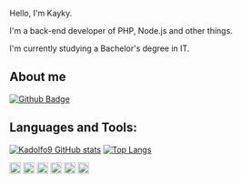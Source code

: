 Hello, I'm Kayky.

I'm a back-end developer of PHP, Node.js and other things.

I'm currently studying a Bachelor's degree in IT.

## About me 
[![Github Badge](https://img.shields.io/badge/-Github-000?style=flat-square&logo=Github&logoColor=white&link=https://github.com/kadolfo9)](https://github.com/kadolfo9)

## Languages and Tools:
[![Kadolfo9 GitHub stats](https://github-readme-stats.vercel.app/api?username=kadolfo9)](https://github.com/hellenmas/github-readme-stats)
[![Top Langs](https://github-readme-stats.vercel.app/api/top-langs/?username=kadolfo9&layout=compact)](https://github.com/kadolfo9/github-readme-stats)


<code><img height="20" src="https://img.shields.io/badge/MySQL-00000F?style=for-the-badge&logo=mysql&logoColor=white"></code>
<code><img height="20" src="https://img.shields.io/badge/Git-F05032?style=for-the-badge&logo=git&logoColor=white"></code>
<code><img height="20" src="https://img.shields.io/badge/JavaScript-323330?style=for-the-badge&logo=javascript&logoColor=F7DF1E"></code>
<code><img height="20" src="https://img.shields.io/badge/TypeScript-007ACC?style=for-the-badge&logo=typescript&logoColor=white"></code>
<code><img height="20" src="https://img.shields.io/badge/php-%23777BB4?style=for-the-badge&logo=php&logoColor=white"></code>
<code><img height="20" src="https://img.shields.io/badge/node.js-6DA55F?style=for-the-badge&logo=node.js&logoColor=white"></code>
